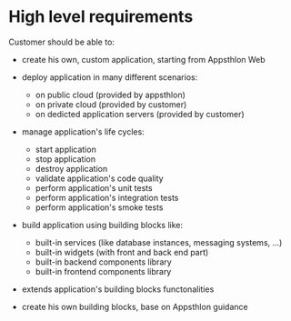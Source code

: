# High level requirements

Customer should be able to:

- create his own, custom application, starting from Appsthlon Web

- deploy application in many different scenarios:
	- on public cloud (provided by appsthlon)
	- on private cloud (provided by customer)
	- on dedicted application servers (provided by customer)

- manage application's life cycles:
    - start application
    - stop application
    - destroy application
    - validate application's code quality
    - perform application's unit tests
    - perform application's integration tests
    - perform application's smoke tests

- build application using building blocks like:
    - built-in services (like database instances, messaging systems, ...)
    - built-in widgets (with front and back end part)
    - built-in backend components library
    - built-in frontend components library

- extends application's building blocks functonalities

- create his own building blocks, base on Appsthlon guidance